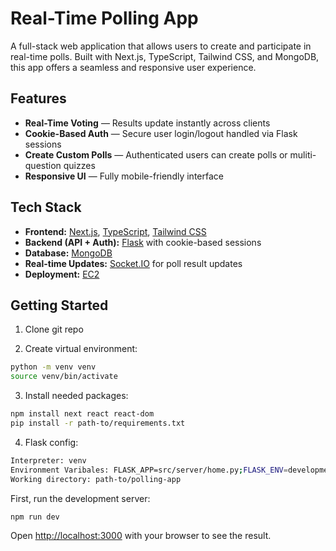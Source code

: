 # Real-Time Polling App

A full-stack web application that allows users to create and participate in real-time polls. Built with Next.js, TypeScript, Tailwind CSS, and MongoDB, this app offers a seamless and responsive user experience.

## Features

- **Real-Time Voting** — Results update instantly across clients
- **Cookie-Based Auth** — Secure user login/logout handled via Flask sessions
- **Create Custom Polls** — Authenticated users can create polls or muliti-question quizzes
- **Responsive UI** — Fully mobile-friendly interface

## Tech Stack

- **Frontend:** [Next.js](https://nextjs.org), [TypeScript](https://www.typescriptlang.org/), [Tailwind CSS](https://tailwindcss.com/)
- **Backend (API + Auth):** [Flask](https://flask.palletsprojects.com/) with cookie-based sessions
- **Database:** [MongoDB](https://www.mongodb.com)
- **Real-time Updates:** [Socket.IO](https://socket.io/) for poll result updates
- **Deployment:** [EC2](https://aws.amazon.com/ec2/)

## Getting Started

1. Clone git repo

2. Create virtual environment:
```bash
python -m venv venv
source venv/bin/activate
```

3. Install needed packages:
```bash
npm install next react react-dom
pip install -r path-to/requirements.txt
```

4. Flask config:
```bash
Interpreter: venv
Environment Varibales: FLASK_APP=src/server/home.py;FLASK_ENV=development;FLASK_DEBUG=1;FLASK_RUN_PORT=3001
Working directory: path-to/polling-app
```

First, run the development server:

```bash
npm run dev
```

Open [http://localhost:3000](http://localhost:3000) with your browser to see the result.
